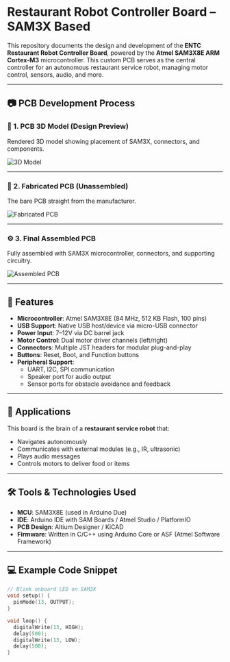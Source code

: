 # Restaurant Robot Controller Board – SAM3X Based

This repository documents the design and development of the **ENTC Restaurant Robot Controller Board**, powered by the **Atmel SAM3X8E ARM Cortex-M3** microcontroller. This custom PCB serves as the central controller for an autonomous restaurant service robot, managing motor control, sensors, audio, and more.

---

## 📷 PCB Development Process

### 🧠 1. PCB 3D Model (Design Preview)
Rendered 3D model showing placement of SAM3X, connectors, and components.

![3D Model](images/pcb-3d.png)

---

### 🔧 2. Fabricated PCB (Unassembled)
The bare PCB straight from the manufacturer.

![Fabricated PCB](images/pcb-empty.png)

---

### ⚙️ 3. Final Assembled PCB
Fully assembled with SAM3X microcontroller, connectors, and supporting circuitry.

![Assembled PCB](images/pcb-assembled.png)

---

## 📌 Features

- **Microcontroller**: Atmel SAM3X8E (84 MHz, 512 KB Flash, 100 pins)
- **USB Support**: Native USB host/device via micro-USB connector
- **Power Input**: 7–12V via DC barrel jack
- **Motor Control**: Dual motor driver channels (left/right)
- **Connectors**: Multiple JST headers for modular plug-and-play
- **Buttons**: Reset, Boot, and Function buttons
- **Peripheral Support**:
  - UART, I2C, SPI communication
  - Speaker port for audio output
  - Sensor ports for obstacle avoidance and feedback

---

## 🚀 Applications

This board is the brain of a **restaurant service robot** that:
- Navigates autonomously
- Communicates with external modules (e.g., IR, ultrasonic)
- Plays audio messages
- Controls motors to deliver food or items

---

## 🛠️ Tools & Technologies Used

- **MCU**: SAM3X8E (used in Arduino Due)
- **IDE**: Arduino IDE with SAM Boards / Atmel Studio / PlatformIO
- **PCB Design**: Altium Designer / KiCAD
- **Firmware**: Written in C/C++ using Arduino Core or ASF (Atmel Software Framework)

---

## 💻 Example Code Snippet

```cpp
// Blink onboard LED on SAM3X
void setup() {
  pinMode(13, OUTPUT);
}

void loop() {
  digitalWrite(13, HIGH);
  delay(500);
  digitalWrite(13, LOW);
  delay(500);
}
